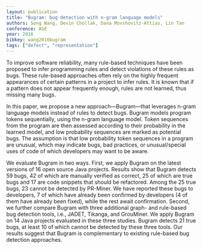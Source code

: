 ```yaml
---
layout: publication
title: "Bugram: bug detection with n-gram language models"
authors: Song Wang, Devin Chollak, Dana Movshovitz-Attias, Lin Tan
conference: ASE
year: 2016
bibkey: wang2016bugram
tags: ["defect", "representation"]
---
```


To improve software reliability, many rule-based techniques have been proposed to infer programming rules and detect violations of these rules as bugs. These rule-based approaches often rely on the highly frequent appearances of certain patterns in a project to infer rules. It is known that if a pattern does not appear frequently enough, rules are not learned, thus missing many bugs.

In this paper, we propose a new approach—Bugram—that leverages n-gram language models instead of rules to detect bugs. Bugram models program tokens sequentially, using the n-gram language model. Token sequences from the program are then assessed according to their probability in the learned model, and low probability sequences are marked as potential bugs. The assumption is that low probability token sequences in a program are unusual, which may indicate bugs, bad practices, or unusual/special uses of code of which developers may want to be aware.

We evaluate Bugram in two ways. First, we apply Bugram on the latest versions of 16 open source Java projects. Results show that Bugram detects 59 bugs, 42 of which are manually verified as correct, 25 of which are true bugs and 17 are code snippets that should be refactored. Among the 25 true bugs, 23 cannot be detected by PR-Miner. We have reported these bugs to developers, 7 of which have already been confirmed by developers (4 of them have already been fixed), while the rest await confirmation. Second, we further compare Bugram with three additional graph- and rule-based bug detection tools, i.e., JADET, Tikanga, and GrouMiner. We apply Bugram on 14 Java projects evaluated in these three studies. Bugram detects 21 true bugs, at least 10 of which cannot be detected by these three tools. Our results suggest that Bugram is complementary to existing rule-based bug detection approaches.


